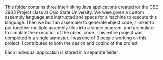 This folder contains three interlinking Java applications created for the CSE 3903 Project class at Ohio State University. We were given a custom assembly language and instructed and specs for a machine to execute this language. Then we built an assembler to generate object code, a linker to put together multiple assembly files into a single program, and a simulator to simulate the execution of the object code. This entire project was completed in a single semester. I was one of 3 people working on this project. I contributed to both the design and coding of the project

Each individual application is stored in a separate folder
